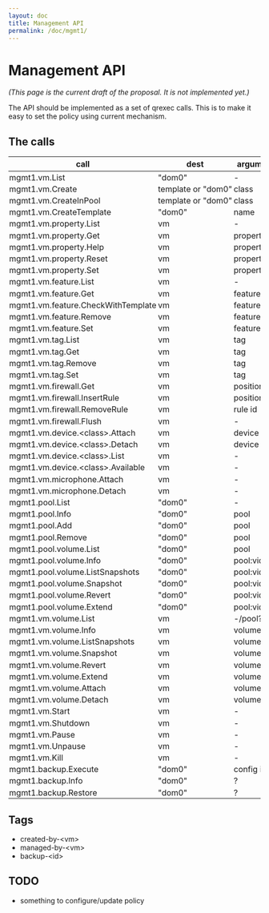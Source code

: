 ```yaml
---
layout: doc
title: Management API
permalink: /doc/mgmt1/
---
```


# Management API

*(This page is the current draft of the proposal. It is not implemented yet.)*

The API should be implemented as a set of qrexec calls. This is to make it easy
to set the policy using current mechanism.

## The calls

<style>
tbody td {
        padding: .1em;
        white-space: nowrap;
}
</style>
<table><thead>
<tr><th>call</th><th>dest</th><th>argument</th><th>inside</th><th>return</th><th>note</th></tr>
</thead><tbody>
<tr><td> mgmt1.vm.List                           </td><td> "dom0"                 </td><td> -             </td><td> -                                         </td><td> "&lt;name&gt; class=&lt;class&gt; state=&lt;state&gt;\n" </td><td></td></tr>
<tr><td> mgmt1.vm.Create                         </td><td> template or "dom0"     </td><td> class         </td><td> "name=&lt;name&gt; label=&lt;label&gt;"   </td><td> -                                       </td><td></td></tr>
<tr><td> mgmt1.vm.CreateInPool                   </td><td> template or "dom0"     </td><td> class         </td><td> "name=&lt;name&gt; label=&lt;label&gt; pool=&lt;pool&gt;" </td><td> -                       </td><td></td></tr>
<tr><td> mgmt1.vm.CreateTemplate                 </td><td> "dom0"                 </td><td> name          </td><td> root.img                                  </td><td> -                                       </td><td></td></tr>
<tr><td> mgmt1.vm.property.List                  </td><td> vm                     </td><td> -             </td><td> -                                         </td><td> "&lt;property&gt;\n"                    </td><td></td></tr>
<tr><td> mgmt1.vm.property.Get                   </td><td> vm                     </td><td> property      </td><td> -                                         </td><td> "default={yes|no} &lt;value&gt;"        </td><td></td></tr>
<tr><td> mgmt1.vm.property.Help                  </td><td> vm                     </td><td> property      </td><td> -                                         </td><td> help.rst                                </td><td></td></tr>
<tr><td> mgmt1.vm.property.Reset                 </td><td> vm                     </td><td> property      </td><td> -                                         </td><td> -                                       </td><td></td></tr>
<tr><td> mgmt1.vm.property.Set                   </td><td> vm                     </td><td> property      </td><td> value                                     </td><td> -                                       </td><td></td></tr>
<tr><td> mgmt1.vm.feature.List                   </td><td> vm                     </td><td> -             </td><td> -                                         </td><td> "&lt;feature&gt;\n"                     </td><td></td></tr>
<tr><td> mgmt1.vm.feature.Get                    </td><td> vm                     </td><td> feature       </td><td> -                                         </td><td> value                                   </td><td></td></tr>
<tr><td> mgmt1.vm.feature.CheckWithTemplate      </td><td> vm                     </td><td> feature       </td><td> -                                         </td><td> value                                   </td><td></td></tr>
<tr><td> mgmt1.vm.feature.Remove                 </td><td> vm                     </td><td> feature       </td><td> -                                         </td><td> -                                       </td><td></td></tr>
<tr><td> mgmt1.vm.feature.Set                    </td><td> vm                     </td><td> feature       </td><td> value                                     </td><td> -                                       </td><td></td></tr>
<tr><td> mgmt1.vm.tag.List                       </td><td> vm                     </td><td> tag           </td><td> -                                         </td><td> "&lt;tag&gt;\n"                         </td><td></td></tr>
<tr><td> mgmt1.vm.tag.Get                        </td><td> vm                     </td><td> tag           </td><td> -                                         </td><td> "0" or "1"                              </td><td>retcode?</td></tr>
<tr><td> mgmt1.vm.tag.Remove                     </td><td> vm                     </td><td> tag           </td><td> -                                         </td><td> -                                       </td><td></td></tr>
<tr><td> mgmt1.vm.tag.Set                        </td><td> vm                     </td><td> tag           </td><td> -                                         </td><td> -                                       </td><td></td></tr>
<tr><td> mgmt1.vm.firewall.Get                   </td><td> vm                     </td><td> position      </td><td> -                                         </td><td> "&lt;rule id&gt; &lt;rule&gt;\n"        </td><td></td></tr>
<tr><td> mgmt1.vm.firewall.InsertRule            </td><td> vm                     </td><td> position      </td><td> rule                                      </td><td> rule id                                 </td><td></td></tr>
<tr><td> mgmt1.vm.firewall.RemoveRule            </td><td> vm                     </td><td> rule id       </td><td> -                                         </td><td> -                                       </td><td></td></tr>
<tr><td> mgmt1.vm.firewall.Flush                 </td><td> vm                     </td><td> -             </td><td> -                                         </td><td> -                                       </td><td></td></tr>
<tr><td> mgmt1.vm.device.&lt;class&gt;.Attach    </td><td> vm                     </td><td> device        </td><td> -                                         </td><td> -                                       </td><td></td></tr>
<tr><td> mgmt1.vm.device.&lt;class&gt;.Detach    </td><td> vm                     </td><td> device        </td><td> -                                         </td><td> -                                       </td><td></td></tr>
<tr><td> mgmt1.vm.device.&lt;class&gt;.List      </td><td> vm                     </td><td> -             </td><td> -                                         </td><td> "&lt;device&gt;\n"                      </td><td></td></tr>
<tr><td> mgmt1.vm.device.&lt;class&gt;.Available </td><td> vm                     </td><td> -             </td><td> -                                         </td><td> "&lt;device&gt;\n"                      </td><td></td></tr>
<tr><td> mgmt1.vm.microphone.Attach              </td><td> vm                     </td><td> -             </td><td> -                                         </td><td> -                                       </td><td></td></tr>
<tr><td> mgmt1.vm.microphone.Detach              </td><td> vm                     </td><td> -             </td><td> -                                         </td><td> -                                       </td><td></td></tr>
<tr><td> mgmt1.pool.List                         </td><td> "dom0"                 </td><td> -             </td><td> -                                         </td><td> "&lt;pool&gt;\n"                        </td><td></td></tr>
<tr><td> mgmt1.pool.Info                         </td><td> "dom0"                 </td><td> pool          </td><td> -                                         </td><td> "&lt;property&gt;=&lt;value&gt;\n"      </td><td></td></tr>
<tr><td> mgmt1.pool.Add                          </td><td> "dom0"                 </td><td> pool          </td><td> "&lt;property&gt;=&lt;value&gt;\n"        </td><td> -                                       </td><td></td></tr>
<tr><td> mgmt1.pool.Remove                       </td><td> "dom0"                 </td><td> pool          </td><td> -                                         </td><td> -                                       </td><td></td></tr>
<tr><td> mgmt1.pool.volume.List                  </td><td> "dom0"                 </td><td> pool          </td><td> -                                         </td><td> volume id                               </td><td></td></tr>
<tr><td> mgmt1.pool.volume.Info                  </td><td> "dom0"                 </td><td> pool:vid      </td><td> -                                         </td><td> "&lt;property&gt;=&lt;value&gt;\n"      </td><td></td></tr>
<tr><td> mgmt1.pool.volume.ListSnapshots         </td><td> "dom0"                 </td><td> pool:vid      </td><td> -                                         </td><td> "&lt;snapshot&gt;\n"                    </td><td></td></tr>
<tr><td> mgmt1.pool.volume.Snapshot              </td><td> "dom0"                 </td><td> pool:vid      </td><td> -                                         </td><td> snapshot                                </td><td></td></tr>
<tr><td> mgmt1.pool.volume.Revert                </td><td> "dom0"                 </td><td> pool:vid      </td><td> snapshot                                  </td><td> -                                       </td><td></td></tr>
<tr><td> mgmt1.pool.volume.Extend                </td><td> "dom0"                 </td><td> pool:vid      </td><td> -                                         </td><td> "&lt;size_in_bytes&gt;"                 </td><td></td></tr>
<tr><td> mgmt1.vm.volume.List                    </td><td> vm                     </td><td> -/pool?       </td><td> -                                         </td><td> ?                                       </td><td></td></tr>
<tr><td> mgmt1.vm.volume.Info                    </td><td> vm                     </td><td> volume        </td><td> -                                         </td><td> ?                                       </td><td></td></tr>
<tr><td> mgmt1.vm.volume.ListSnapshots           </td><td> vm                     </td><td> volume        </td><td> -                                         </td><td> snapshot                                </td><td>duplicate of mgmt1.pool.volume., but with other call params</td></tr>
<tr><td> mgmt1.vm.volume.Snapshot                </td><td> vm                     </td><td> volume        </td><td> -                                         </td><td> snapshot                                </td><td>id.</td></tr>
<tr><td> mgmt1.vm.volume.Revert                  </td><td> vm                     </td><td> volume        </td><td> snapshot                                  </td><td> -                                       </td><td>id.</td></tr>
<tr><td> mgmt1.vm.volume.Extend                  </td><td> vm                     </td><td> volume        </td><td> -                                         </td><td> "&lt;size_in_bytes&gt;"                 </td><td>id.</td></tr>
<tr><td> mgmt1.vm.volume.Attach                  </td><td> vm                     </td><td> volume        </td><td> -                                         </td><td> -                                       </td><td></td></tr>
<tr><td> mgmt1.vm.volume.Detach                  </td><td> vm                     </td><td> volume        </td><td> -                                         </td><td> -                                       </td><td></td></tr>
<tr><td> mgmt1.vm.Start                          </td><td> vm                     </td><td> -             </td><td> -                                         </td><td> -                                       </td><td></td></tr>
<tr><td> mgmt1.vm.Shutdown                       </td><td> vm                     </td><td> -             </td><td> -                                         </td><td> -                                       </td><td></td></tr>
<tr><td> mgmt1.vm.Pause                          </td><td> vm                     </td><td> -             </td><td> -                                         </td><td> -                                       </td><td></td></tr>
<tr><td> mgmt1.vm.Unpause                        </td><td> vm                     </td><td> -             </td><td> -                                         </td><td> -                                       </td><td></td></tr>
<tr><td> mgmt1.vm.Kill                           </td><td> vm                     </td><td> -             </td><td> -                                         </td><td> -                                       </td><td></td></tr>
<tr><td> mgmt1.backup.Execute                    </td><td> "dom0"                 </td><td> config id     </td><td> -                                         </td><td> -                                       </td><td>config in /etc/qubes/backup/&lt;id&gt;.conf</td></tr>
<tr><td> mgmt1.backup.Info                       </td><td> "dom0"                 </td><td> ?             </td><td> content?                                  </td><td> ?                                       </td><td></td></tr>
<tr><td> mgmt1.backup.Restore                    </td><td> "dom0"                 </td><td> ?             </td><td> content                                   </td><td> ?                                       </td><td></td></tr>
</tbody></table>


## Tags

- created-by-&lt;vm&gt;
- managed-by-&lt;vm&gt;
- backup-&lt;id&gt;

## TODO

- something to configure/update policy
